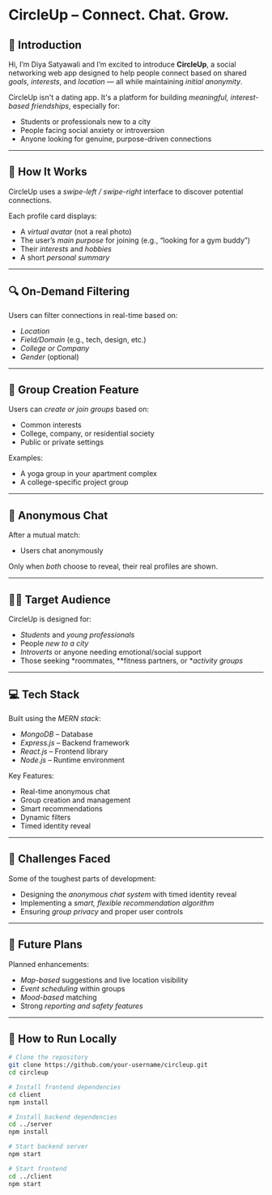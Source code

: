 # CircleUp – Connect. Chat. Grow.

## 👋 Introduction

Hi, I’m Diya Satyawali and I’m excited to introduce **CircleUp**, a social networking web app designed to help people connect based on shared *goals*, *interests*, and *location* — all while maintaining *initial anonymity*.

CircleUp isn't a dating app. It's a platform for building *meaningful, interest-based friendships*, especially for:
- Students or professionals new to a city
- People facing social anxiety or introversion
- Anyone looking for genuine, purpose-driven connections

---

## 🔁 How It Works

CircleUp uses a *swipe-left / swipe-right* interface to discover potential connections.

Each profile card displays:
- A *virtual avatar* (not a real photo)
- The user’s *main purpose* for joining (e.g., “looking for a gym buddy”)
- Their *interests* and *hobbies*
- A short *personal summary*

---


## 🔍 On-Demand Filtering

Users can filter connections in real-time based on:
- *Location*
- *Field/Domain* (e.g., tech, design, etc.)
- *College or Company*
- *Gender* (optional)

---

## 👥 Group Creation Feature

Users can *create or join groups* based on:
- Common interests
- College, company, or residential society
- Public or private settings

Examples:
- A yoga group in your apartment complex
- A college-specific project group

---

## 🔐 Anonymous Chat 

After a mutual match:
- Users chat anonymously

Only when *both* choose to reveal, their real profiles are shown.

---

## 👨‍🎓 Target Audience

CircleUp is designed for:
- *Students* and *young professionals*
- People *new to a city*
- *Introverts* or anyone needing emotional/social support
- Those seeking *roommates, **fitness partners, or **activity groups*

---

## 💻 Tech Stack

Built using the *MERN stack*:
- *MongoDB* – Database
- *Express.js* – Backend framework
- *React.js* – Frontend library
- *Node.js* – Runtime environment

Key Features:
- Real-time anonymous chat
- Group creation and management
- Smart recommendations
- Dynamic filters
- Timed identity reveal

---

## 🚧 Challenges Faced

Some of the toughest parts of development:
- Designing the *anonymous chat system* with timed identity reveal
- Implementing a *smart, flexible recommendation algorithm*
- Ensuring *group privacy* and proper user controls

---

## 🚀 Future Plans

Planned enhancements:
- *Map-based* suggestions and live location visibility
- *Event scheduling* within groups
- *Mood-based* matching
- Strong *reporting and safety features*

---


## 📂 How to Run Locally

```bash
# Clone the repository
git clone https://github.com/your-username/circleup.git
cd circleup

# Install frontend dependencies
cd client
npm install

# Install backend dependencies
cd ../server
npm install

# Start backend server
npm start

# Start frontend
cd ../client
npm start
